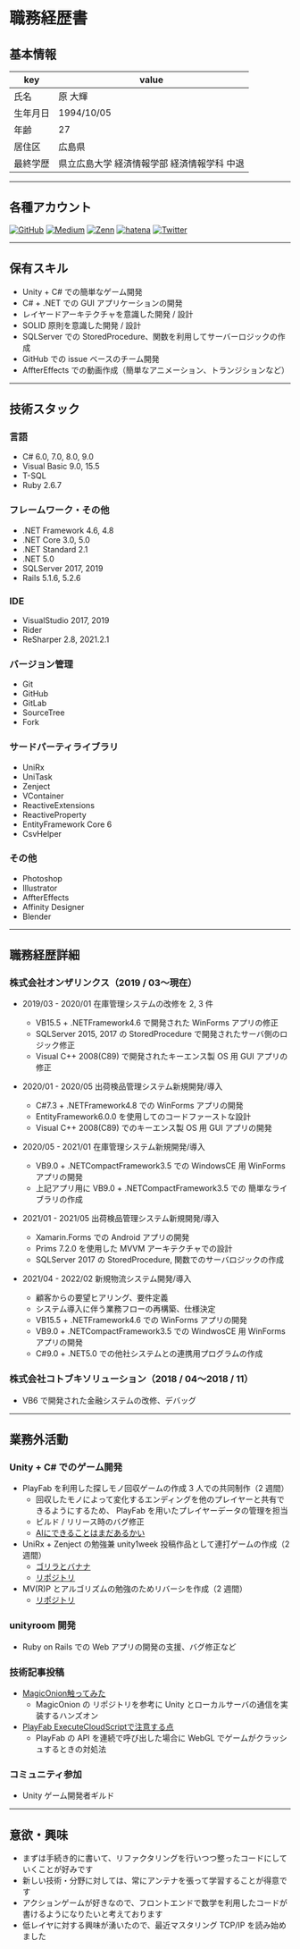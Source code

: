 # 職務経歴書

## 基本情報

|key|value|
|---|---|
|氏名|原 大輝|
|生年月日|1994/10/05|
|年齢|27|
|居住区|広島県|
|最終学歴|県立広島大学 経済情報学部 経済情報学科 中退|

---

## 各種アカウント
<p>
  <a href="https://github.com/eyedropsP" target="_blank" rel="noopener"><img alt="GitHub" src="https://img.shields.io/badge/eyedrops-%2312100E.svg?&style=flat-square&logo=Github&logoColor=white"></a>
  <a href="https://qiita.com/eyedrops" target="_blank" rel="noopener"><img alt="Medium" src="https://img.shields.io/badge/eyedrops-55C500.svg?&style=flat-square&logo=qiita&logoColor=white"></a>
  <a href="https://zenn.dev/ryo_kawamata" target="_blank" rel="noopener"><img alt="Zenn" src="https://img.shields.io/badge/eyedrops-3EA8FF.svg?&style=flat-square&logo=Zenn&logoColor=white"></a>
  <a href="https://eyedropsp.hatenablog.com/" target="_blank" rel="noopener"><img alt="hatena" src="https://img.shields.io/badge/eyedrops-032233.svg?&style=flat-square&logo=HatenaBookmark&logoColor=white/"></a>
  <a href="https://twitter.com/eyedrops_p" target="_blank" rel="noopener"><img alt="Twitter" src="https://img.shields.io/badge/@eyedrops_p-%231DA1F2.svg?&style=flat-square&logo=twitter&logoColor=white"></a>
</p>

--- 

## 保有スキル

- Unity + C# での簡単なゲーム開発
- C# + .NET での GUI アプリケーションの開発
- レイヤードアーキテクチャを意識した開発 / 設計
- SOLID 原則を意識した開発 / 設計
- SQLServer での StoredProcedure、関数を利用してサーバーロジックの作成
- GitHub での issue ベースのチーム開発
- AffterEffects での動画作成（簡単なアニメーション、トランジションなど）

---

## 技術スタック

### 言語
- C# 6.0, 7.0, 8.0, 9.0
- Visual Basic 9.0, 15.5
- T-SQL
- Ruby 2.6.7

### フレームワーク・その他
- .NET Framework 4.6, 4.8
- .NET Core 3.0, 5.0
- .NET Standard 2.1
- .NET 5.0
- SQLServer 2017, 2019
- Rails 5.1.6, 5.2.6

### IDE
- VisualStudio 2017, 2019
- Rider
- ReSharper 2.8, 2021.2.1

### バージョン管理
- Git
- GitHub
- GitLab
- SourceTree
- Fork

### サードパーティライブラリ
- UniRx
- UniTask
- Zenject
- VContainer
- ReactiveExtensions
- ReactiveProperty
- EntityFramework Core 6
- CsvHelper

### その他
- Photoshop
- Illustrator
- AffterEffects
- Affinity Designer
- Blender

---

## 職務経歴詳細

### 株式会社オンザリンクス（2019 / 03〜現在）
- 2019/03 - 2020/01 在庫管理システムの改修を 2, 3 件
  - VB15.5 + .NETFramework4.6 で開発された WinForms アプリの修正
  - SQLServer 2015, 2017 の StoredProcedure で開発されたサーバ側のロジック修正
  - Visual C++ 2008(C89) で開発されたキーエンス製 OS 用 GUI アプリの修正

- 2020/01 - 2020/05 出荷検品管理システム新規開発/導入
  - C#7.3 + .NETFramework4.8 での WinForms アプリの開発
  - EntityFramework6.0.0 を使用してのコードファーストな設計
  - Visual C++ 2008(C89) でのキーエンス製 OS 用 GUI アプリの開発

- 2020/05 - 2021/01 在庫管理システム新規開発/導入
  - VB9.0 + .NETCompactFramework3.5 での WindowsCE 用 WinForms アプリの開発
  - 上記アプリ用に VB9.0 + .NETCompactFramework3.5 での 簡単なライブラリの作成

- 2021/01 - 2021/05 出荷検品管理システム新規開発/導入
  - Xamarin.Forms での Android アプリの開発
  - Prims 7.2.0 を使用した MVVM アーキテクチャでの設計
  - SQLServer 2017 の StoredProcedure, 関数でのサーバロジックの作成

- 2021/04 - 2022/02 新規物流システム開発/導入
  - 顧客からの要望ヒアリング、要件定義
  - システム導入に伴う業務フローの再構築、仕様決定
  - VB15.5 + .NETFramework4.6 での WinForms アプリの開発
  - VB9.0 + .NETCompactFramework3.5 での WindwosCE 用 WinForms アプリの開発
  - C#9.0 + .NET5.0 での他社システムとの連携用プログラムの作成

### 株式会社コトブキソリューション（2018 / 04〜2018 / 11）
- VB6 で開発された金融システムの改修、デバッグ

--- 

## 業務外活動
  
### Unity + C# でのゲーム開発
- PlayFab を利用した探しモノ回収ゲームの作成 3 人での共同制作（2 週間）
  - 回収したモノによって変化するエンディングを他のプレイヤーと共有できるようにするため、 PlayFab を用いたプレイヤーデータの管理を担当
  - ビルド / リリース時のバグ修正
  - <a href="https://unityroom.com/games/aicando" target="_blank" rel="noopener">AIにできることはまだあるかい</a>
- UniRx + Zenject の勉強兼 unity1week 投稿作品として連打ゲームの作成（2 週間）
  - <a href="https://unityroom.com/games/gorillabanana" target="_blank" rel="noopener">ゴリラとバナナ</a>
  - <a href="https://github.com/eyedropsP/FueruGame" target="_blank" rel="noopener">リポジトリ</a>
- MV(R)P とアルゴリズムの勉強のためリバーシを作成（2 週間）
  - <a href="https://github.com/eyedropsP/Reversi" target="_blank" rel="noopener">リポジトリ</a>

### unityroom 開発
- Ruby on Rails での Web アプリの開発の支援、バグ修正など

### 技術記事投稿

- <a href="https://www.notion.so/Unity-Advent-Calendar-2020-12-09-MagicOnion-39abc3769e504e20b26adff40b0e86ab" target="_blank" rel="noopener">MagicOnion触ってみた</a>
  - MagicOnion の リポジトリを参考に Unity とローカルサーバの通信を実装するハンズオン
- <a href="https://qiita.com/eyedrops/items/397725a9517c417288a0" target="_blank" rel="noopener">PlayFab ExecuteCloudScriptで注意する点</a>
  - PlayFab の API を連続で呼び出した場合に WebGL でゲームがクラッシュするときの対処法

### コミュニティ参加

- Unity ゲーム開発者ギルド

---

## 意欲・興味

- まずは手続き的に書いて、リファクタリングを行いつつ整ったコードにしていくことが好みです
- 新しい技術・分野に対しては、常にアンテナを張って学習することが得意です
- アクションゲームが好きなので、フロントエンドで数学を利用したコードが書けるようになりたいと考えております
- 低レイヤに対する興味が湧いたので、最近マスタリング TCP/IP を読み始めました